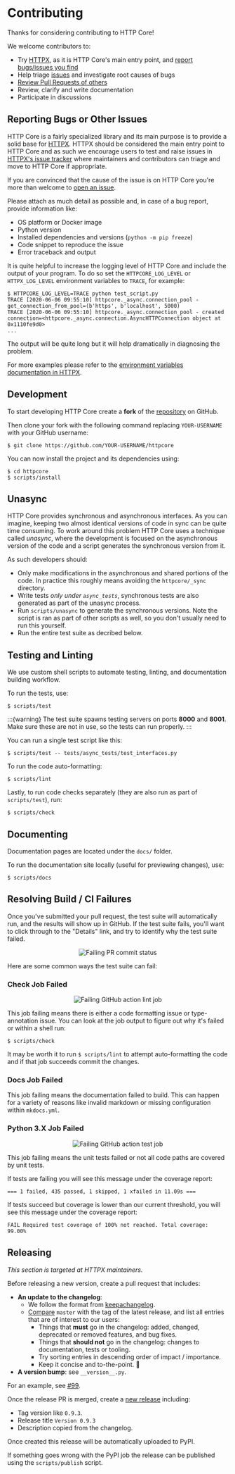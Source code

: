 # Contributing

Thanks for considering contributing to HTTP Core!

We welcome contributors to:

- Try [HTTPX](https://www.python-httpx.org), as it is HTTP Core's main entry point,
and [report bugs/issues you find](https://github.com/encode/httpx/issues/new)
- Help triage [issues](https://github.com/encode/httpcore/issues) and investigate
root causes of bugs
- [Review Pull Requests of others](https://github.com/encode/httpcore/pulls)
- Review, clarify and write documentation
- Participate in discussions

## Reporting Bugs or Other Issues

HTTP Core is a fairly specialized library and its main purpose is to provide a
solid base for [HTTPX](https://www.python-httpx.org). HTTPX should be considered
the main entry point to HTTP Core and as such we encourage users to test and raise
issues in [HTTPX's issue tracker](https://github.com/encode/httpx/issues/new)
where maintainers and contributors can triage and move to HTTP Core if appropriate.

If you are convinced that the cause of the issue is on HTTP Core you're more than
welcome to [open an issue](https://github.com/encode/httpcore/issues/new).

Please attach as much detail as possible and, in case of a
bug report, provide information like:

- OS platform or Docker image
- Python version
- Installed dependencies and versions (`python -m pip freeze`)
- Code snippet to reproduce the issue
- Error traceback and output

It is quite helpful to increase the logging level of HTTP Core and include the
output of your program. To do so set the `HTTPCORE_LOG_LEVEL` or `HTTPX_LOG_LEVEL`
environment variables to `TRACE`, for example:

```console
$ HTTPCORE_LOG_LEVEL=TRACE python test_script.py
TRACE [2020-06-06 09:55:10] httpcore._async.connection_pool - get_connection_from_pool=(b'https', b'localhost', 5000)
TRACE [2020-06-06 09:55:10] httpcore._async.connection_pool - created connection=<httpcore._async.connection.AsyncHTTPConnection object at 0x1110fe9d0>
...
```

The output will be quite long but it will help dramatically in diagnosing the problem.

For more examples please refer to the
[environment variables documentation in HTTPX](https://www.python-httpx.org/environment_variables/#httpx_log_level).

## Development

To start developing HTTP Core create a **fork** of the
[repository](https://github.com/encode/httpcore) on GitHub.

Then clone your fork with the following command replacing `YOUR-USERNAME` with
your GitHub username:

```shell
$ git clone https://github.com/YOUR-USERNAME/httpcore
```

You can now install the project and its dependencies using:

```shell
$ cd httpcore
$ scripts/install
```

## Unasync

HTTP Core provides synchronous and asynchronous interfaces. As you can imagine,
keeping two almost identical versions of code in sync can be quite time consuming.
To work around this problem HTTP Core uses a technique called _unasync_, where
the development is focused on the asynchronous version of the code and a script
generates the synchronous version from it.

As such developers should:

- Only make modifications in the asynchronous and shared portions of the code.
In practice this roughly means avoiding the `httpcore/_sync` directory.
- Write tests _only under `async_tests`_, synchronous tests are also generated
as part of the unasync process.
- Run `scripts/unasync` to generate the synchronous versions. Note the script
is ran as part of other scripts as well, so you don't usually need to run this
yourself.
- Run the entire test suite as decribed below.

## Testing and Linting

We use custom shell scripts to automate testing, linting,
and documentation building workflow.

To run the tests, use:

```shell
$ scripts/test
```

:::{warning}
The test suite spawns testing servers on ports **8000** and **8001**.
Make sure these are not in use, so the tests can run properly.
:::

You can run a single test script like this:

```shell
$ scripts/test -- tests/async_tests/test_interfaces.py
```

To run the code auto-formatting:

```shell
$ scripts/lint
```

Lastly, to run code checks separately (they are also run as part of `scripts/test`), run:

```shell
$ scripts/check
```

## Documenting

Documentation pages are located under the `docs/` folder.

To run the documentation site locally (useful for previewing changes), use:

```shell
$ scripts/docs
```

## Resolving Build / CI Failures

Once you've submitted your pull request, the test suite will automatically run, and the results will show up in GitHub.
If the test suite fails, you'll want to click through to the "Details" link, and try to identify why the test suite failed.

<p align="center" style="margin: 0 0 10px">
  <img src="https://raw.githubusercontent.com/encode/httpx/master/docs/img/gh-actions-fail.png" alt='Failing PR commit status'>
</p>

Here are some common ways the test suite can fail:

### Check Job Failed

<p align="center" style="margin: 0 0 10px">
  <img src="https://raw.githubusercontent.com/encode/httpx/master/docs/img/gh-actions-fail-check.png" alt='Failing GitHub action lint job'>
</p>

This job failing means there is either a code formatting issue or type-annotation issue.
You can look at the job output to figure out why it's failed or within a shell run:

```shell
$ scripts/check
```

It may be worth it to run `$ scripts/lint` to attempt auto-formatting the code
and if that job succeeds commit the changes.

### Docs Job Failed

This job failing means the documentation failed to build. This can happen for
a variety of reasons like invalid markdown or missing configuration within `mkdocs.yml`.

### Python 3.X Job Failed

<p align="center" style="margin: 0 0 10px">
  <img src="https://raw.githubusercontent.com/encode/httpx/master/docs/img/gh-actions-fail-test.png" alt='Failing GitHub action test job'>
</p>

This job failing means the unit tests failed or not all code paths are covered by unit tests.

If tests are failing you will see this message under the coverage report:

`=== 1 failed, 435 passed, 1 skipped, 1 xfailed in 11.09s ===`

If tests succeed but coverage is lower than our current threshold, you will see this message under the coverage report:

`FAIL Required test coverage of 100% not reached. Total coverage: 99.00%`

## Releasing

*This section is targeted at HTTPX maintainers.*

Before releasing a new version, create a pull request that includes:

- **An update to the changelog**:
    - We follow the format from [keepachangelog](https://keepachangelog.com/en/1.0.0/).
    - [Compare](https://github.com/encode/httpcore/compare/) `master` with the tag of the latest release, and list all entries that are of interest to our users:
        - Things that **must** go in the changelog: added, changed, deprecated or removed features, and bug fixes.
        - Things that **should not** go in the changelog: changes to documentation, tests or tooling.
        - Try sorting entries in descending order of impact / importance.
        - Keep it concise and to-the-point. 🎯
- **A version bump**: see `__version__.py`.

For an example, see [#99](https://github.com/encode/httpcore/pull/99).

Once the release PR is merged, create a
[new release](https://github.com/encode/httpcore/releases/new) including:

- Tag version like `0.9.3`.
- Release title `Version 0.9.3`
- Description copied from the changelog.

Once created this release will be automatically uploaded to PyPI.

If something goes wrong with the PyPI job the release can be published using the
`scripts/publish` script.

